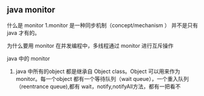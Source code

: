 ## java monitor 

什么是 monitor
1.monitor 是一种同步机制（concept/mechanism ） 并不是只有java 才有的。

为什么要用 monitor
在并发编程中，多线程通过 monitor 进行互斥操作

java 中的 monitor

1. java 中所有的object 都是继承自 Object class。Object 可以用来作为 monitor。每一个object 都有一个等待队列（wait queue），一个重入队列（reentrance queue),都有 wait，notify,notifyAll方法，都有一把看不


